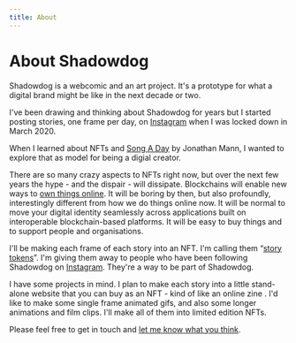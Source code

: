 ```yaml
---
title: About
---
```


# About Shadowdog

Shadowdog is a webcomic and an art project. It's a prototype for what a digital brand might be like in the next decade or two.

I've been drawing and thinking about Shadowdog for years but I started posting stories, one frame per day, on [Instagram](https://www.instagram.com/p/B-S21AgHzGJ/) when I was locked down in March 2020.

When I learned about NFTs and [Song A Day](https://songaday.world/) by Jonathan Mann, I wanted to explore that as model for being a digial creator.

There are so many crazy aspects to NFTs right now, but over the next few years the hype - and the dispair - will dissipate. Blockchains will enable new ways to [own things online](https://variant.mirror.xyz/T8kdtZRIgy_srXB5B06L8vBqFHYlEBcv6ae2zR6Y_eo). It will be boring by then, but also profoundly, interestingly different from how we do things online now. It will be normal to move your digital identity seamlessly across applications built on interoperable blockchain-based platforms. It will be easy to buy things and to support people and organisations.

I'll be making each frame of each story into an NFT. I'm calling them “[story tokens](/story-tokens)”. I'm giving them away to people who have been following Shadowdog on [Instagram](https://www.instagram.com/shadowdog.world/). They're a way to be part of Shadowdog.

I have some projects in mind. I plan to make each story into a little stand-alone website that you can buy as an NFT - kind of like an online zine . I'd like to make some single frame animated gifs, and also some longer animations and film clips. I'll make all of them into limited edition NFTs.

Please feel free to get in touch and [let me know what you think](https://twitter.com/5h4d0wd06).
